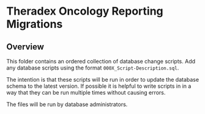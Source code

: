 # Theradex Oncology Reporting Migrations

## Overview
This folder contains an ordered collection of database change scripts. Add any database scripts using the format `000X_Script-Description.sql`.

The intention is that these scripts will be run in order to update the database schema to the latest version. If possible it is helpful to write scripts in in a way that they can be run multiple times without causing errors. 

The files will be run by database administrators.
